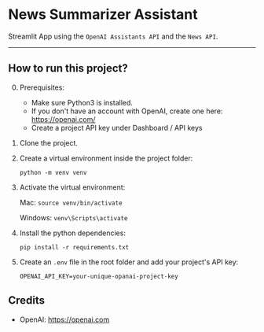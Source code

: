 # News Summarizer Assistant

Streamlit App using the `OpenAI Assistants API` and the `News API`.



---

## How to run this project?

0. Prerequisites:

   - Make sure Python3 is installed.
   - If you don't have an account with OpenAI, create one here: https://openai.com/
   - Create a project API key under Dashboard / API keys

1. Clone the project.

2. Create a virtual environment inside the project folder:

   `python -m venv venv`

3. Activate the virtual environment:

   Mac: `source venv/bin/activate`

   Windows: `venv\Scripts\activate`

4. Install the python dependencies:

   `pip install -r requirements.txt`


5. Create an `.env` file in the root folder and add your project's API key:

   ```
   OPENAI_API_KEY=your-unique-opanai-project-key

   ```


## Credits


- OpenAI: https://openai.com
